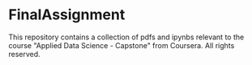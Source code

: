 # FinalAssignment

This repository contains a collection of pdfs and ipynbs relevant to the course "Applied Data Science - Capstone" from Coursera. All rights reserved.

